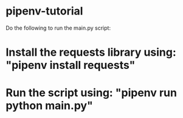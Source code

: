 # pipenv-tutorial

Do the following to run the main.py script:
# Install the requests library using: "pipenv install requests"
# Run the script using: "pipenv run python main.py"